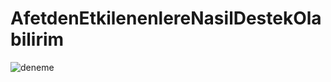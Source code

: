 # AfetdenEtkilenenlereNasilDestekOlabilirim

![deneme](https://user-images.githubusercontent.com/92399033/222069954-ef9e9968-78e2-4dd4-9a0e-858ed28f1f0f.png)
